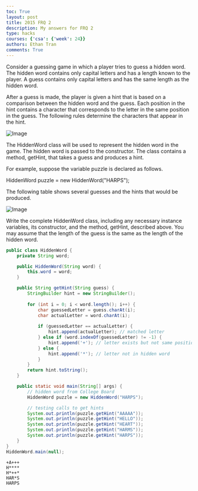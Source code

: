 ```yaml
---
toc: True
layout: post
title: 2015 FRQ 2
description: My answers for FRQ 2
type: hacks
courses: {'csa': {'week': 24}}
authors: Ethan Tran
comments: True
---
```


Consider a guessing game in which a player tries to guess a hidden word. The hidden word contains only capital letters and has a length known to the player. A guess contains only capital letters and has the same length as the hidden word.

After a guess is made, the player is given a hint that is based on a comparison between the hidden word and the guess. Each position in the hint contains a character that corresponds to the letter in the same position in the guess. The following rules determine the characters that appear in the hint.

![Image](https://github.com/nighthawkcoders/teacher_portfolio/assets/109186517/2df6fb97-7cd7-431b-a3e2-0ad8868c8aab)

The HiddenWord class will be used to represent the hidden word in the game. The hidden word is passed to the constructor. The class contains a method, getHint, that takes a guess and produces a hint.

For example, suppose the variable puzzle is declared as follows.



HiddenWord puzzle = new HiddenWord("HARPS");


The following table shows several guesses and the hints that would be produced.

![Image](https://github.com/nighthawkcoders/teacher_portfolio/assets/109186517/48f24fc3-92be-49c6-8861-e95ee7af6f72)

Write the complete HiddenWord class, including any necessary instance variables, its constructor, and the method, getHint, described above. You may assume that the length of the guess is the same as the length of the hidden word.




```Java
public class HiddenWord {
    private String word;

    public HiddenWord(String word) {
        this.word = word;
    }

    public String getHint(String guess) {
        StringBuilder hint = new StringBuilder();
    
        for (int i = 0; i < word.length(); i++) {
            char guessedLetter = guess.charAt(i);
            char actualLetter = word.charAt(i);
    
            if (guessedLetter == actualLetter) {
                hint.append(actualLetter); // matched letter
            } else if (word.indexOf(guessedLetter) != -1) {
                hint.append('+'); // letter exists but not same position
            } else {
                hint.append('*'); // letter not in hidden word
            }
        }
        return hint.toString();
    }    

    public static void main(String[] args) {
        // hidden word from College Board
        HiddenWord puzzle = new HiddenWord("HARPS");

        // testing calls to get hints
        System.out.println(puzzle.getHint("AAAAA")); 
        System.out.println(puzzle.getHint("HELLO"));   
        System.out.println(puzzle.getHint("HEART"));   
        System.out.println(puzzle.getHint("HARMS")); 
        System.out.println(puzzle.getHint("HARPS"));   
    }
}
HiddenWord.main(null);
```

    +A+++
    H****
    H*++*
    HAR*S
    HARPS


